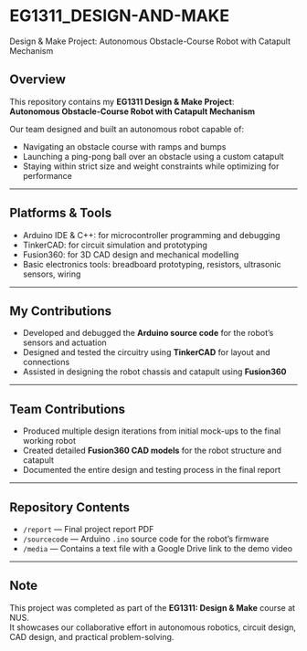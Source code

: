 # EG1311_DESIGN-AND-MAKE

Design &amp; Make Project: Autonomous Obstacle-Course Robot with Catapult Mechanism

## Overview

This repository contains my **EG1311 Design & Make Project**:  
**Autonomous Obstacle-Course Robot with Catapult Mechanism**

Our team designed and built an autonomous robot capable of:
- Navigating an obstacle course with ramps and bumps
- Launching a ping-pong ball over an obstacle using a custom catapult
- Staying within strict size and weight constraints while optimizing for performance

---

## Platforms & Tools

- Arduino IDE & C++: for microcontroller programming and debugging
- TinkerCAD: for circuit simulation and prototyping
- Fusion360: for 3D CAD design and mechanical modelling
- Basic electronics tools: breadboard prototyping, resistors, ultrasonic sensors, wiring

---

## My Contributions

- Developed and debugged the **Arduino source code** for the robot’s sensors and actuation
- Designed and tested the circuitry using **TinkerCAD** for layout and connections
- Assisted in designing the robot chassis and catapult using **Fusion360**

---

## Team Contributions

- Produced multiple design iterations from initial mock-ups to the final working robot
- Created detailed **Fusion360 CAD models** for the robot structure and catapult
- Documented the entire design and testing process in the final report

---

## Repository Contents

- `/report` — Final project report PDF
- `/sourcecode` — Arduino `.ino` source code for the robot’s firmware
- `/media` — Contains a text file with a Google Drive link to the demo video

---

## Note

This project was completed as part of the **EG1311: Design & Make** course at NUS.  
It showcases our collaborative effort in autonomous robotics, circuit design, CAD design, and practical problem-solving.
